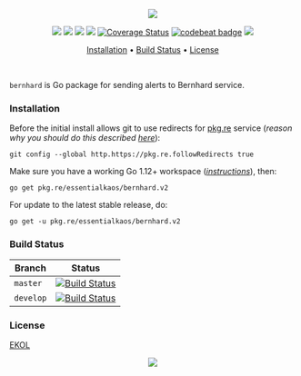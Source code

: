 <p align="center"><a href="#readme"><img src="https://gh.kaos.st/go-bernhard.svg"/></a></p>

<p align="center">
  <a href="https://godoc.org/pkg.re/essentialkaos/bernhard.v2"><img src="https://godoc.org/pkg.re/essentialkaos/bernhard.v2?status.svg"></a>
  <a href="https://goreportcard.com/report/github.com/essentialkaos/bernhard"><img src="https://goreportcard.com/badge/github.com/essentialkaos/bernhard"></a>
  <a href="https://travis-ci.com/essentialkaos/bernhard"><img src="https://travis-ci.com/essentialkaos/bernhard.svg"></a>
  <a href="https://github.com/essentialkaos/bernhard/actions?query=workflow%3ACodeQL"><img src="https://github.com/essentialkaos/bernhard/workflows/CodeQL/badge.svg" /></a>
  <a href='https://coveralls.io/github/essentialkaos/bernhard?branch=master'><img src='https://coveralls.io/repos/github/essentialkaos/bernhard/badge.svg?branch=master' alt='Coverage Status' /></a>
  <a href="https://codebeat.co/projects/github-com-essentialkaos-bernhard-master"><img alt="codebeat badge" src="https://codebeat.co/badges/958c1200-21d8-4e14-964e-fdc88000520c" /></a>
  <a href="https://essentialkaos.com/ekol"><img src="https://gh.kaos.st/ekol.svg" /></a>
</p>

<p align="center"><a href="#installation">Installation</a> • <a href="#build-status">Build Status</a> • <a href="#license">License</a></p>

<br/>

`bernhard` is Go package for sending alerts to Bernhard service.

### Installation

Before the initial install allows git to use redirects for [pkg.re](https://github.com/essentialkaos/pkgre) service (_reason why you should do this described [here](https://github.com/essentialkaos/pkgre#git-support)_):

```
git config --global http.https://pkg.re.followRedirects true
```

Make sure you have a working Go 1.12+ workspace (_[instructions](https://golang.org/doc/install)_), then:

```
go get pkg.re/essentialkaos/bernhard.v2
```

For update to the latest stable release, do:

```
go get -u pkg.re/essentialkaos/bernhard.v2
```

### Build Status

| Branch | Status |
|--------|--------|
| `master` | [![Build Status](https://travis-ci.com/essentialkaos/bernhard.svg?branch=master)](https://travis-ci.com/essentialkaos/bernhard) |
| `develop` | [![Build Status](https://travis-ci.com/essentialkaos/bernhard.svg?branch=develop)](https://travis-ci.com/essentialkaos/bernhard) |

### License

[EKOL](https://essentialkaos.com/ekol)

<p align="center"><a href="https://essentialkaos.com"><img src="https://gh.kaos.st/ekgh.svg"/></a></p>
